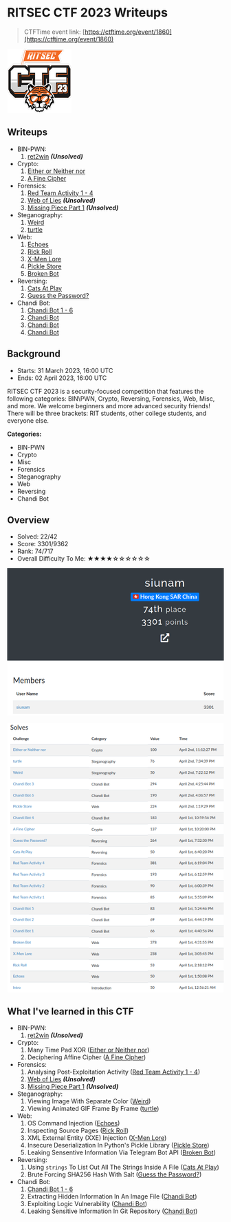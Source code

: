 # RITSEC CTF 2023 Writeups

> CTFTime event link: [https://ctftime.org/event/1860](https://ctftime.org/event/1860)

![](https://raw.githubusercontent.com/siunam321/CTF-Writeups/main/RITSEC-CTF-2023/images/banner.png)

## Writeups

- BIN-PWN:
    1. [ret2win](https://siunam321.github.io/ctf/RITSEC-CTF-2023/BIN-PWN/ret2win/) ***(Unsolved)***
- Crypto:
    1. [Either or Neither nor](https://siunam321.github.io/ctf/RITSEC-CTF-2023/Crypto/Either-or-Neither-nor/)
    2. [A Fine Cipher](https://siunam321.github.io/ctf/RITSEC-CTF-2023/Crypto/A-Fine-Cipher/)
- Forensics:
    1. [Red Team Activity 1 - 4](https://siunam321.github.io/ctf/RITSEC-CTF-2023/Forensics/Red-Team-Activity-1-4/)
    5. [Web of Lies](https://siunam321.github.io/ctf/RITSEC-CTF-2023/Forensics/Web-of-Lies/) ***(Unsolved)***
    6. [Missing Piece Part 1](https://siunam321.github.io/ctf/RITSEC-CTF-2023/Forensics/Missing-Piece-Part-1/) ***(Unsolved)***
- Steganography:
    1. [Weird](https://siunam321.github.io/ctf/RITSEC-CTF-2023/Steganography/Weird/)
    2. [turtle](https://siunam321.github.io/ctf/RITSEC-CTF-2023/Steganography/turtle/)
- Web:
    1. [Echoes](https://siunam321.github.io/ctf/RITSEC-CTF-2023/Web/Echoes/)
    2. [Rick Roll](https://siunam321.github.io/ctf/RITSEC-CTF-2023/Web/Rick-Roll/)
    3. [X-Men Lore](https://siunam321.github.io/ctf/RITSEC-CTF-2023/Web/X-Men-Lore/)
    4. [Pickle Store](https://siunam321.github.io/ctf/RITSEC-CTF-2023/Web/Pickle-Store/)
    5. [Broken Bot](https://siunam321.github.io/ctf/RITSEC-CTF-2023/Web/Broken-Bot/)
- Reversing:
    1. [Cats At Play](https://siunam321.github.io/ctf/RITSEC-CTF-2023/Reversing/Cats-At-Play/)
    2. [Guess the Password?](https://siunam321.github.io/ctf/RITSEC-CTF-2023/Reversing/Guess-the-Password/)
- Chandi Bot:
    1. [Chandi Bot 1 - 6](https://siunam321.github.io/ctf/RITSEC-CTF-2023/Chandi-Bot/Chandi-Bot-1-6/)
    2. [Chandi Bot](https://siunam321.github.io/ctf/RITSEC-CTF-2023/Chandi-Bot/Chandi-Bot-1-6/#chandi-bot-3)
    3. [Chandi Bot](https://siunam321.github.io/ctf/RITSEC-CTF-2023/Chandi-Bot/Chandi-Bot-1-6/#chandi-bot-4)
    4. [Chandi Bot](https://siunam321.github.io/ctf/RITSEC-CTF-2023/Chandi-Bot/Chandi-Bot-1-6/#chandi-bot-6)

## Background

- Starts: 31 March 2023, 16:00 UTC
- Ends: 02 April 2023, 16:00 UTC

RITSEC CTF 2023 is a security-focused competition that features the following categories: BIN\PWN, Crypto, Reversing, Forensics, Web, Misc, and more. We welcome beginners and more advanced security friends! There will be three brackets: RIT students, other college students, and everyone else.

**Categories:**

- BIN-PWN
- Crypto
- Misc
- Forensics
- Steganography
- Web
- Reversing
- Chandi Bot

## Overview

- Solved: 22/42
- Score: 3301/9362
- Rank: 74/717
- Overall Difficulty To Me: ★★★★☆☆☆☆☆☆

![](https://raw.githubusercontent.com/siunam321/CTF-Writeups/main/RITSEC-CTF-2023/images/score.png)

![](https://raw.githubusercontent.com/siunam321/CTF-Writeups/main/RITSEC-CTF-2023/images/solves.png)

## What I've learned in this CTF

- BIN-PWN:
    1. [ret2win](https://siunam321.github.io/ctf/RITSEC-CTF-2023/BIN-PWN/ret2win/) ***(Unsolved)***
- Crypto:
    1. Many Time Pad XOR ([Either or Neither nor](https://siunam321.github.io/ctf/RITSEC-CTF-2023/Crypto/Either-or-Neither-nor/))
    2. Deciphering Affine Cipher ([A Fine Cipher](https://siunam321.github.io/ctf/RITSEC-CTF-2023/Crypto/A-Fine-Cipher/))
- Forensics:
    1. Analysing Post-Exploitation Activity ([Red Team Activity 1 - 4](https://siunam321.github.io/ctf/RITSEC-CTF-2023/Forensics/Red-Team-Activity-1-4/))
    5. [Web of Lies](https://siunam321.github.io/ctf/RITSEC-CTF-2023/Forensics/Web-of-Lies/) ***(Unsolved)***
    6. [Missing Piece Part 1](https://siunam321.github.io/ctf/RITSEC-CTF-2023/Forensics/Missing-Piece-Part-1/) ***(Unsolved)***
- Steganography:
    1. Viewing Image With Separate Color ([Weird](https://siunam321.github.io/ctf/RITSEC-CTF-2023/Steganography/Weird/))
    2. Viewing Animated GIF Frame By Frame ([turtle](https://siunam321.github.io/ctf/RITSEC-CTF-2023/Steganography/turtle/))
- Web:
    1. OS Command Injection ([Echoes](https://siunam321.github.io/ctf/RITSEC-CTF-2023/Web/Echoes/))
    2. Inspecting Source Pages ([Rick Roll](https://siunam321.github.io/ctf/RITSEC-CTF-2023/Web/Rick-Roll/))
    3. XML External Entity (XXE) Injection ([X-Men Lore](https://siunam321.github.io/ctf/RITSEC-CTF-2023/Web/X-Men-Lore/))
    4. Insecure Deserialization In Python's Pickle Library ([Pickle Store](https://siunam321.github.io/ctf/RITSEC-CTF-2023/Web/Pickle-Store/))
    5. Leaking Sensentive Information Via Telegram Bot API ([Broken Bot](https://siunam321.github.io/ctf/RITSEC-CTF-2023/Web/Broken-Bot/))
- Reversing:
    1. Using `strings` To List Out All The Strings Inside A File ([Cats At Play](https://siunam321.github.io/ctf/RITSEC-CTF-2023/Reversing/Cats-At-Play/))
    2. Brute Forcing SHA256 Hash With Salt ([Guess the Password?](https://siunam321.github.io/ctf/RITSEC-CTF-2023/Reversing/Guess-the-Password/))
- Chandi Bot:
    1. [Chandi Bot 1 - 6](https://siunam321.github.io/ctf/RITSEC-CTF-2023/Chandi-Bot/Chandi-Bot-1-6/)
    2. Extracting Hidden Information In An Image File ([Chandi Bot](https://siunam321.github.io/ctf/RITSEC-CTF-2023/Chandi-Bot/Chandi-Bot-1-6/#chandi-bot-3))
    3. Exploiting Logic Vulnerability ([Chandi Bot](https://siunam321.github.io/ctf/RITSEC-CTF-2023/Chandi-Bot/Chandi-Bot-1-6/#chandi-bot-4))
    4. Leaking Sensitive Information In Git Repository ([Chandi Bot](https://siunam321.github.io/ctf/RITSEC-CTF-2023/Chandi-Bot/Chandi-Bot-1-6/#chandi-bot-6))